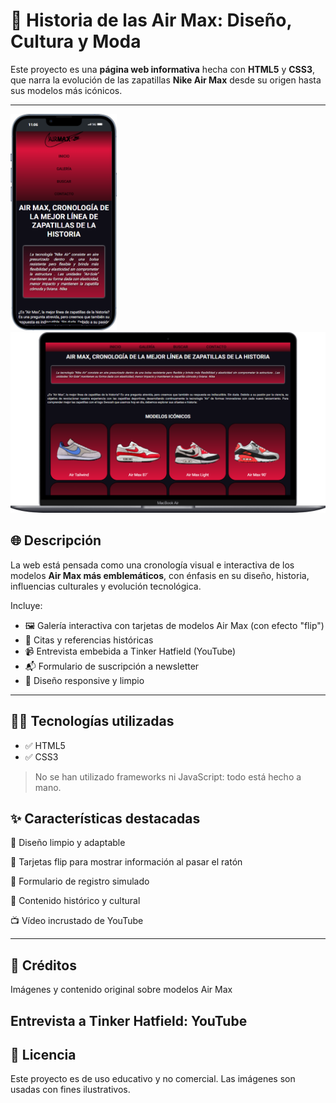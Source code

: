 # 👟 Historia de las Air Max: Diseño, Cultura y Moda

Este proyecto es una **página web informativa** hecha con **HTML5** y **CSS3**, que narra la evolución de las zapatillas **Nike Air Max** desde su origen hasta sus modelos más icónicos.

---
 <img src="images/movil.png" alt="Logo" width="170"/> <img src="images/mac.png" alt="Logo" width="600"/>

## 🌐 Descripción

La web está pensada como una cronología visual e interactiva de los modelos **Air Max más emblemáticos**, con énfasis en su diseño, historia, influencias culturales y evolución tecnológica.

Incluye:

- 🖼️ Galería interactiva con tarjetas de modelos Air Max (con efecto "flip")
- 📜 Citas y referencias históricas
- 📹 Entrevista embebida a Tinker Hatfield (YouTube)
- 📬 Formulario de suscripción a newsletter
- 🎨 Diseño responsive y limpio

---

## 🧑‍💻 Tecnologías utilizadas

- ✅ HTML5
- ✅ CSS3

> No se han utilizado frameworks ni JavaScript: todo está hecho a mano.


## ✨ Características destacadas

📌 Diseño limpio y adaptable

🔁 Tarjetas flip para mostrar información al pasar el ratón

📝 Formulario de registro simulado

🧠 Contenido histórico y cultural

📺 Vídeo incrustado de YouTube


---
## 📜 Créditos
Imágenes y contenido original sobre modelos Air Max

Entrevista a Tinker Hatfield: YouTube
---
## 📄 Licencia
Este proyecto es de uso educativo y no comercial. Las imágenes son usadas con fines ilustrativos.

